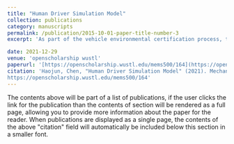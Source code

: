 ```yaml
---
title: "Human Driver Simulation Model"
collection: publications
category: manuscripts
permalink: /publication/2015-10-01-paper-title-number-3
excerpt: 'As part of the vehicle environmental certification process, the Environmental Protection Agency (EPA) requires automobile manufacturers to run a series of “drive cycle” tests to evaluate the efficiency of a vehicle (miles/gallon for internal combustion engine vehicles or Wh/mile for electric vehicles). For these tests, the dynamometer must be controlled by a human driver. The goal of this project is to create a simulation model of a human driver performing an automobile speed control task using MATLAB and Simulink. This model mimics human control tendencies and error as closely as possible by tuning parameter values to best-fit experimental data. Outputs from the model are brake pedal and accelerator pedal positions. Inputs to the model are the current desired vehicle speed, the current actual vehicle speed, and the desired vehicle speed a short time in the future. This preview of the desired speed is available to human drivers in the dynamometer test, and including preview as a control pathway in the simulation model was critical to producing reasonable results.'

date: 2021-12-29
venue: 'openscholarship wustl'
paperurl: '[https://openscholarship.wustl.edu/mems500/164](https://openscholarship.wustl.edu/cgi/viewcontent.cgi?article=1175&context=mems500)'
citation: 'Haojun, Chen, "Human Driver Simulation Model" (2021). Mechanical Engineering and Materials Science Independent Study. 164.
https://openscholarship.wustl.edu/mems500/164'
---
```


The contents above will be part of a list of publications, if the user clicks the link for the publication than the contents of section will be rendered as a full page, allowing you to provide more information about the paper for the reader. When publications are displayed as a single page, the contents of the above "citation" field will automatically be included below this section in a smaller font.

